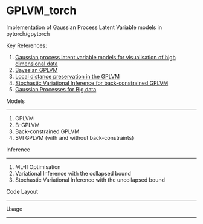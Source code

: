 # GPLVM_torch

Implementation of Gaussian Process Latent Variable models in pytorch/gpytorch

Key References:

1) [Gaussian process latent variable models for visualisation of high dimensional data](https://papers.nips.cc/paper/2003/file/9657c1fffd38824e5ab0472e022e577e-Paper.pdf)
2) [Bayesian GPLVM](http://proceedings.mlr.press/v9/titsias10a/titsias10a.pdf)
3) [Local distance preservation in the GPLVM](https://dl.acm.org/doi/abs/10.1145/1143844.1143909?casa_token=xk93fApyEQoAAAAA%3AacOknmr9fwAp7G2neUwxlDZakjcPDQyq5bbvtYvlNxFAgDB46nFRCtcA5d3F_dPgIF3mgbc_2fI)
4) [Stochastic Variational Inference for back-constrained GPLVM](https://www.blackboxworkshop.org/pdf/gplvm_blackbox_final.pdf)
5) [Gaussian Processes for Big data](https://arxiv.org/abs/1309.6835)


Models 

-------------

1) GPLVM 
2) B-GPLVM
3) Back-constrained GPLVM
4) SVI GPLVM (with and without back-constraints)

Inference

-------------

1) ML-II Optimisation 
2) Variational Inference with the collapsed bound
3) Stochastic Variational Inference with the uncollapsed bound


Code Layout 

---------------


Usage

------------
